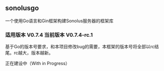 ## sonolusgo

一个使用Go语言和Gin框架构建Sonolus服务器的框架库

### 适用版本 V0.7.4 当前版本 V0.7.4-rc.1

基于Go的版本号要求，和本项目修改bug的需要，本框架的版本号将全部以rc结尾。rc越大，版本越新。

正在建设中（With in Progress）
